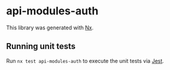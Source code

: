 # api-modules-auth

This library was generated with [Nx](https://nx.dev).

## Running unit tests

Run `nx test api-modules-auth` to execute the unit tests via [Jest](https://jestjs.io).
